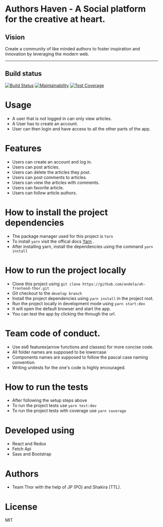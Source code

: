 
# Authors Haven - A Social platform for the creative at heart.

## Vision

Create a community of like minded authors to foster inspiration and innovation
by leveraging the modern web.

---

## Build status
[![Build Status](https://travis-ci.org/andela/ah-frontend-thor.svg?branch=develop)](https://travis-ci.org/andela/ah-frontend-thor)
[![Maintainability](https://api.codeclimate.com/v1/badges/57d4a8f83e87245c078f/maintainability)](https://codeclimate.com/github/andela/ah-frontend-thor/maintainability) 
[![Test Coverage](https://api.codeclimate.com/v1/badges/57d4a8f83e87245c078f/test_coverage)](https://codeclimate.com/github/andela/ah-frontend-thor/test_coverage)

# Usage

-   A user that is not logged in can only view articles.
-   A User has to create an account.
-   User can then login and have access to all the other parts of the app.

# Features

-   Users can create an account and log in.
-   Users can post articles.
-   Users can delete the articles they post.
-   Users can post comments to articles.
-   Users can view the articles with comments.
-   Users can favorite article.
-   Users can follow article authors.

# How to install the project dependencies
- The package manager used for this project is `Yarn`
- To install ` yarn ` visit the offical docs [Yarn](https://yarnpkg.com/en/docs/install#mac-stable) .
- After installing yarn, install the dependencies using the command `yarn install `

# How to run the project locally

-   Clone this project using `git clone https://github.com/andela/ah-frontend-thor.git`
-   Git checkout to the `develop branch`
-   Install the project dependencies using `yarn install` in the project root.
-   Run the project locally in development mode using `yarn start:dev`
-   It will open the default browser and start the app.
-   You can test the app by clicking the through the url.

# Team code of conduct.
- Use es6 features(arrow functions and classes) for more concise code.
- All folder names are supposed to be lowercase
- Components names are supposed to follow the pascal case naming convention
- Writing unitests for the one's code is highly encouraged.


# How to run the tests

-   After following the setup steps above
-   To run the project tests use `yarn test:dev`
-   To run the project tests with coverage use `yarn coverage`

# Developed using

-   React and Redux
-   Fetch Api
-   Sass and Bootstrap

# Authors

-   Team Thor with the help of JP (PO) and Shakira (TTL).

# License

MIT
